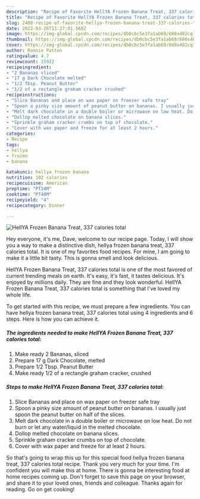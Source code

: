 ```yaml
---
description: "Recipe of Favorite HellYA Frozen Banana Treat, 337 calories total"
title: "Recipe of Favorite HellYA Frozen Banana Treat, 337 calories total"
slug: 2408-recipe-of-favorite-hellya-frozen-banana-treat-337-calories-total
date: 2022-03-26T11:27:01.568Z
image: https://img-global.cpcdn.com/recipes/db0cbc5e3fa1ab69/680x482cq70/hellya-frozen-banana-treat-337-calories-total-recipe-main-photo.jpg
thumbnail: https://img-global.cpcdn.com/recipes/db0cbc5e3fa1ab69/680x482cq70/hellya-frozen-banana-treat-337-calories-total-recipe-main-photo.jpg
cover: https://img-global.cpcdn.com/recipes/db0cbc5e3fa1ab69/680x482cq70/hellya-frozen-banana-treat-337-calories-total-recipe-main-photo.jpg
author: Ronnie Patton
ratingvalue: 4.7
reviewcount: 15922
recipeingredient:
- "2 Bananas sliced"
- "17 g Dark Chocolate melted"
- "1/2 Tbsp. Peanut Butter"
- "1/2 of a rectangle graham cracker crushed"
recipeinstructions:
- "Slice Bananas and place on wax paper on freezer safe tray"
- "Spoon a pinky size amount of peanut butter on bananas. I usually just spoon the peanut butter on half of the slices."
- "Melt dark chocolate in a double boiler or microwave on low heat. Do not burn or let any water/liquid in the melted chocolate."
- "Dollop melted chocolate on banana slices."
- "Sprinkle graham cracker crumbs on top of chocolate."
- "Cover with wax paper and freeze for at least 2 hours."
categories:
- Recipe
tags:
- hellya
- frozen
- banana

katakunci: hellya frozen banana 
nutrition: 102 calories
recipecuisine: American
preptime: "PT24M"
cooktime: "PT48M"
recipeyield: "4"
recipecategory: Dinner

---
```



![HellYA Frozen Banana Treat, 337 calories total](https://img-global.cpcdn.com/recipes/db0cbc5e3fa1ab69/680x482cq70/hellya-frozen-banana-treat-337-calories-total-recipe-main-photo.jpg)

Hey everyone, it's me, Dave, welcome to our recipe page. Today, I will show you a way to make a distinctive dish, hellya frozen banana treat, 337 calories total. It is one of my favorites food recipes. For mine, I am going to make it a little bit tasty. This is gonna smell and look delicious.



HellYA Frozen Banana Treat, 337 calories total is one of the most favored of current trending meals on earth. It's easy, it's fast, it tastes delicious. It's enjoyed by millions daily. They are fine and they look wonderful. HellYA Frozen Banana Treat, 337 calories total is something that I've loved my whole life.


To get started with this recipe, we must prepare a few ingredients. You can have hellya frozen banana treat, 337 calories total using 4 ingredients and 6 steps. Here is how you can achieve it.

<!--inarticleads1-->

##### The ingredients needed to make HellYA Frozen Banana Treat, 337 calories total:

1. Make ready 2 Bananas, sliced
1. Prepare 17 g Dark Chocolate, melted
1. Prepare 1/2 Tbsp. Peanut Butter
1. Make ready 1/2 of a rectangle graham cracker, crushed




<!--inarticleads2-->

##### Steps to make HellYA Frozen Banana Treat, 337 calories total:

1. Slice Bananas and place on wax paper on freezer safe tray
1. Spoon a pinky size amount of peanut butter on bananas. I usually just spoon the peanut butter on half of the slices.
1. Melt dark chocolate in a double boiler or microwave on low heat. Do not burn or let any water/liquid in the melted chocolate.
1. Dollop melted chocolate on banana slices.
1. Sprinkle graham cracker crumbs on top of chocolate.
1. Cover with wax paper and freeze for at least 2 hours.




So that's going to wrap this up for this special food hellya frozen banana treat, 337 calories total recipe. Thank you very much for your time. I'm confident you will make this at home. There is gonna be interesting food at home recipes coming up. Don't forget to save this page on your browser, and share it to your loved ones, friends and colleague. Thanks again for reading. Go on get cooking!
